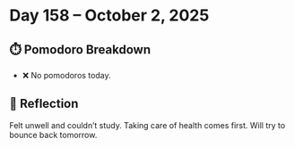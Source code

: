 # Day 158 – October 2, 2025

## ⏱️ Pomodoro Breakdown
- ❌ No pomodoros today.  

## 💬 Reflection
Felt unwell and couldn’t study. Taking care of health comes first. Will try to bounce back tomorrow.
